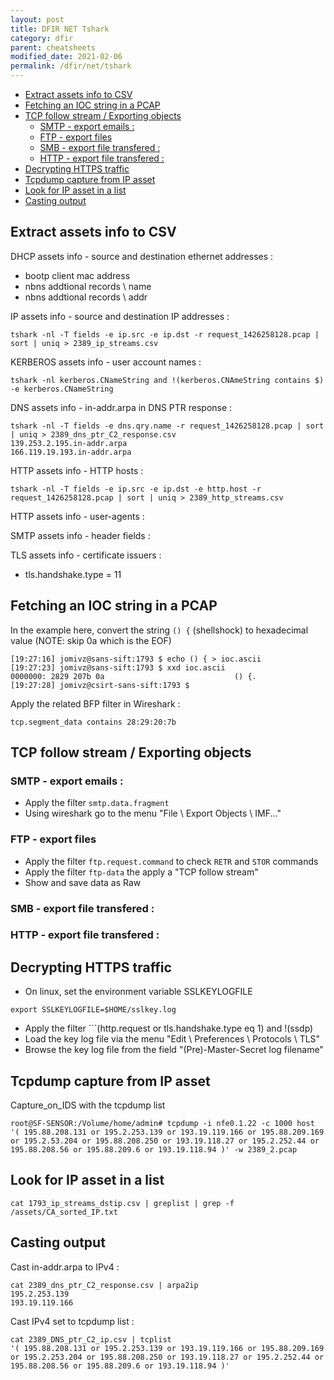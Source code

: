 ```yaml
---
layout: post
title: DFIR NET Tshark
category: dfir
parent: cheatsheets
modified_date: 2021-02-06
permalink: /dfir/net/tshark
---
```


<!-- vscode-markdown-toc -->
* [Extract assets info to CSV](#ExtractassetsinfotoCSV)
* [Fetching an IOC string in a PCAP](#FetchinganIOCstringinaPCAP)
* [TCP follow stream / Exporting objects](#TCPfollowstreamExportingobjects)
	* [SMTP - export emails :](#SMTP-exportemails:)
	* [FTP - export files](#FTP-exportfiles)
	* [SMB - export file transfered :](#SMB-exportfiletransfered:)
	* [HTTP - export file transfered :](#HTTP-exportfiletransfered:)
* [Decrypting HTTPS traffic](#DecryptingHTTPStraffic)
* [Tcpdump capture from IP asset](#TcpdumpcapturefromIPasset)
* [Look for IP asset in a list](#LookforIPassetinalist)
* [Casting output](#Castingoutput)

<!-- vscode-markdown-toc-config
	numbering=false
	autoSave=true
	/vscode-markdown-toc-config -->
<!-- /vscode-markdown-toc -->

## <a name='ExtractassetsinfotoCSV'></a>Extract assets info to CSV 
     
DHCP assets info - source and destination ethernet addresses :
 * bootp client mac address
 * nbns addtional records \ name
 * nbns addtional records \ addr

IP assets info - source and destination IP addresses : 
```
tshark -nl -T fields -e ip.src -e ip.dst -r request_1426258128.pcap | sort | uniq > 2389_ip_streams.csv
```

KERBEROS assets info - user account names :
```
tshark -nl kerberos.CNameString and !(kerberos.CNAmeString contains $) -e kerberos.CNameString
```

DNS assets info - in-addr.arpa in DNS PTR response :
```
tshark -nl -T fields -e dns.qry.name -r request_1426258128.pcap | sort | uniq > 2389_dns_ptr_C2_response.csv
139.253.2.195.in-addr.arpa
166.119.19.193.in-addr.arpa
```

HTTP assets info - HTTP hosts : 
```
tshark -nl -T fields -e ip.src -e ip.dst -e http.host -r request_1426258128.pcap | sort | uniq > 2389_http_streams.csv
```

HTTP assets info - user-agents : 

SMTP assets info - header fields :

TLS assets info - certificate issuers :
 * tls.handshake.type = 11

## <a name='FetchinganIOCstringinaPCAP'></a>Fetching an IOC string in a PCAP

In the example here, convert the string ```() {``` (shellshock) to hexadecimal value (NOTE: skip 0a which is the EOF)
```
[19:27:16] jomivz@sans-sift:1793 $ echo () { > ioc.ascii
[19:27:23] jomivz@sans-sift:1793 $ xxd ioc.ascii
0000000: 2829 207b 0a                             () {.
[19:27:28] jomivz@csirt-sans-sift:1793 $
```
 
Apply the related BFP filter in Wireshark : 
```
tcp.segment_data contains 28:29:20:7b
```

## <a name='TCPfollowstreamExportingobjects'></a>TCP follow stream / Exporting objects

### <a name='SMTP-exportemails:'></a>SMTP - export emails :
* Apply the filter ```smtp.data.fragment```
* Using wireshark go to the menu "File \ Export Objects \ IMF..."

### <a name='FTP-exportfiles'></a>FTP - export files
* Apply the filter ```ftp.request.command``` to check ```RETR``` and ```STOR``` commands
* Apply the filter ```ftp-data``` the apply a "TCP follow stream"
* Show and save data as Raw

### <a name='SMB-exportfiletransfered:'></a>SMB - export file transfered :

### <a name='HTTP-exportfiletransfered:'></a>HTTP - export file transfered :

## <a name='DecryptingHTTPStraffic'></a>Decrypting HTTPS traffic

 * On linux, set the environment variable SSLKEYLOGFILE
```
export SSLKEYLOGFILE=$HOME/sslkey.log
```
 * Apply the filter ```(http.request or tls.handshake.type eq 1) and !(ssdp)
 * Load the key log file via the menu "Edit \ Preferences \ Protocols \ TLS"
 * Browse the key log file from the field "(Pre)-Master-Secret log filename" 

## <a name='TcpdumpcapturefromIPasset'></a>Tcpdump capture from IP asset

Capture_on_IDS with the tcpdump list
``` 
root@SF-SENSOR:/Volume/home/admin# tcpdump -i nfe0.1.22 -c 1000 host '( 195.88.208.131 or 195.2.253.139 or 193.19.119.166 or 195.88.209.169 or 195.2.53.204 or 195.88.208.250 or 193.19.118.27 or 195.2.252.44 or 195.88.208.56 or 195.88.209.6 or 193.19.118.94 )' -w 2389_2.pcap
``` 

## <a name='LookforIPassetinalist'></a>Look for IP asset in a list
``` 
cat 1793_ip_streams_dstip.csv | greplist | grep -f /assets/CA_sorted_IP.txt
``` 

## <a name='Castingoutput'></a>Casting output

Cast in-addr.arpa to IPv4 : 
```
cat 2389_dns_ptr_C2_response.csv | arpa2ip
195.2.253.139
193.19.119.166
```

Cast IPv4 set to tcpdump list : 
```
cat 2389_DNS_ptr_C2_ip.csv | tcplist
'( 195.88.208.131 or 195.2.253.139 or 193.19.119.166 or 195.88.209.169 or 195.2.253.204 or 195.88.208.250 or 193.19.118.27 or 195.2.252.44 or 195.88.208.56 or 195.88.209.6 or 193.19.118.94 )'
```
